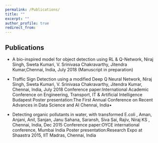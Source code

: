 ```yaml
---
permalink: /Publications/
title: ""
excerpt: ""
author_profile: true
redirect_from: 
---
```

## Publications
* A bio-inspired model for object detection using RL & Q-Network,  Niraj Singh, Sweta Kumari, V. Srinivasa Chakravarthy, Jitendra Kumar,Chennai, India, July 2018 (Manuscript in preparation)

* Traffic Sign Detection using a modified Deep Q Neural Network, Niraj Singh, Sweta Kumari, V. Srinivasa Chakravarthy, Jitendra Kumar, Chennai, India, July 2018 
Conference paper:International Academic Conference on Engineering, Transport, IT & Artificial Intelligence Budapest
Poster presentation:The First Annual Conference on Recent Advances in Data Science and AI  Chennai, India•

* Detecting organic pollutants in water, with transformed E.coli , Aman, Anjani, Anil, Sanjan, Janu Sahana, Saransh, Siva Sai, Rajiv, Niraj KS , Chennai, India, Dec 2015
Conference paper:OYCE international conference, Mumbai India
Poster presentation:Research Expo at Shaastra 2015, IIT Madras, Chennai, India

